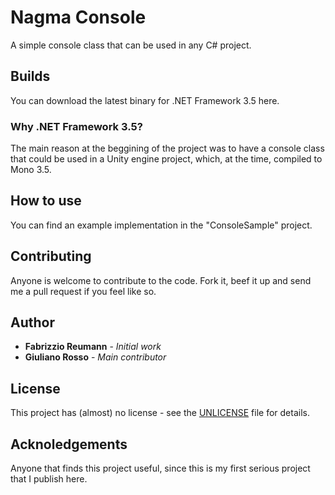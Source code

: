 # Nagma Console

A simple console class that can be used in any C# project.

## Builds

You can download the latest binary for .NET Framework 3.5 here.

### Why .NET Framework 3.5?
The main reason at the beggining of the project was to have a console class that could be used in a Unity engine project, which, at the time, compiled to Mono 3.5.

## How to use

You can find an example implementation in the "ConsoleSample" project.

## Contributing

Anyone is welcome to contribute to the code.
Fork it, beef it up and send me a pull request if you feel like so.

## Author

* **Fabrizzio Reumann** - *Initial work*
* **Giuliano Rosso** - *Main contributor*

## License

This project has (almost) no license - see the [UNLICENSE](UNLICENSE) file for details.

## Acknoledgements

Anyone that finds this project useful, since this is my first serious project that I publish here.
